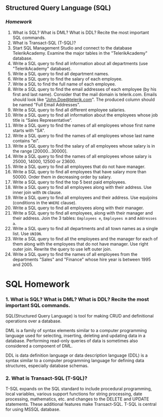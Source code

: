 ## Structured Query Language (SQL)
### _Homework_

1.	What is SQL? What is DML? What is DDL? Recite the most important SQL commands.
1.	What is Transact-SQL (T-SQL)?
1.	Start SQL Management Studio and connect to the database TelerikAcademy. Examine the major tables in the "TelerikAcademy" database.
1.	Write a SQL query to find all information about all departments (use "TelerikAcademy" database).
1.	Write a SQL query to find all department names.
1.	Write a SQL query to find the salary of each employee.
1.	Write a SQL to find the full name of each employee.
1.	Write a SQL query to find the email addresses of each employee (by his first and last name). Consider that the mail domain is telerik.com. Emails should look like “John.Doe@telerik.com". The produced column should be named "Full Email Addresses".
1.	Write a SQL query to find all different employee salaries.
1.	Write a SQL query to find all information about the employees whose job title is “Sales Representative“.
1.	Write a SQL query to find the names of all employees whose first name starts with "SA".
1.	Write a SQL query to find the names of all employees whose last name contains "ei".
1.	Write a SQL query to find the salary of all employees whose salary is in the range [20000…30000].
1.	Write a SQL query to find the names of all employees whose salary is 25000, 14000, 12500 or 23600.
1.	Write a SQL query to find all employees that do not have manager.
1.	Write a SQL query to find all employees that have salary more than 50000. Order them in decreasing order by salary.
1.	Write a SQL query to find the top 5 best paid employees.
1.	Write a SQL query to find all employees along with their address. Use inner join with `ON` clause.
1.	Write a SQL query to find all employees and their address. Use equijoins (conditions in the `WHERE` clause).
1.	Write a SQL query to find all employees along with their manager.
1.	Write a SQL query to find all employees, along with their manager and their address. Join the 3 tables: `Employees e`, `Employees m` and `Addresses a`.
1.	Write a SQL query to find all departments and all town names as a single list. Use `UNION`.
1.	Write a SQL query to find all the employees and the manager for each of them along with the employees that do not have manager. Use right outer join. Rewrite the query to use left outer join.
1.	Write a SQL query to find the names of all employees from the departments "Sales" and "Finance" whose hire year is between 1995 and 2005.

# SQL Homework

### 1. What is SQL? What is DML? What is DDL? Recite the most important SQL commands.
SQL(Structured Query Language) is tool for making CRUD and definitional operations over a database.

DML is a family of syntax elements similar to a computer programming language used for selecting, inserting, deleting and updating data in a database. Performing read-only queries of data is sometimes also considered a component of DML.

DDL is data definition language or data description language (DDL) is a syntax similar to a computer programming language for defining data structures, especially database schemas.

### 2. What is Transact-SQL (T-SQL)?
T-SQL expands on the SQL standard to include procedural programming, local variables, various support functions for string processing, date processing, mathematics, etc. and changes to the DELETE and UPDATE statements. These additional features make Transact-SQL. T-SQL is central for using MSSQL database.
